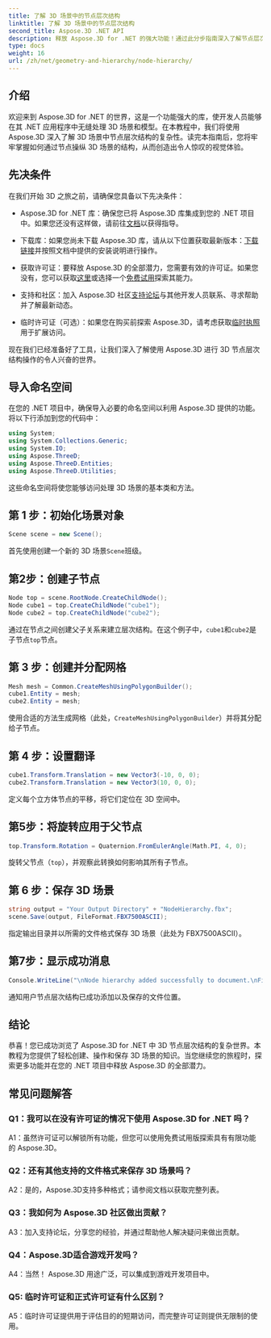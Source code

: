 ```yaml
---
title: 了解 3D 场景中的节点层次结构
linktitle: 了解 3D 场景中的节点层次结构
second_title: Aspose.3D .NET API
description: 释放 Aspose.3D for .NET 的强大功能！通过此分步指南深入了解节点层次结构操作。轻松创建令人惊叹的 3D 场景。
type: docs
weight: 16
url: /zh/net/geometry-and-hierarchy/node-hierarchy/
---
```

## 介绍

欢迎来到 Aspose.3D for .NET 的世界，这是一个功能强大的库，使开发人员能够在其 .NET 应用程序中无缝处理 3D 场景和模型。在本教程中，我们将使用 Aspose.3D 深入了解 3D 场景中节点层次结构的复杂性。读完本指南后，您将牢牢掌握如何通过节点操纵 3D 场景的结构，从而创造出令人惊叹的视觉体验。

## 先决条件

在我们开始 3D 之旅之前，请确保您具备以下先决条件：

-  Aspose.3D for .NET 库：确保您已将 Aspose.3D 库集成到您的 .NET 项目中。如果您还没有这样做，请前往[文档](https://reference.aspose.com/3d/net/)以获得指导。

- 下载库：如果您尚未下载 Aspose.3D 库，请从以下位置获取最新版本：[下载链接](https://releases.aspose.com/3d/net/)并按照文档中提供的安装说明进行操作。

- 获取许可证：要释放 Aspose.3D 的全部潜力，您需要有效的许可证。如果您没有，您可以获取[这里](https://purchase.aspose.com/buy)或选择一个[免费试用](https://releases.aspose.com/)探索其能力。

- 支持和社区：加入 Aspose.3D 社区[支持论坛](https://forum.aspose.com/c/3d/18)与其他开发人员联系、寻求帮助并了解最新动态。

- 临时许可证（可选）：如果您在购买前探索 Aspose.3D，请考虑获取[临时执照](https://purchase.aspose.com/temporary-license/)用于扩展访问。

现在我们已经准备好了工具，让我们深入了解使用 Aspose.3D 进行 3D 节点层次结构操作的令人兴奋的世界。

## 导入命名空间

在您的 .NET 项目中，确保导入必要的命名空间以利用 Aspose.3D 提供的功能。将以下行添加到您的代码中：

```csharp
using System;
using System.Collections.Generic;
using System.IO;
using Aspose.ThreeD;
using Aspose.ThreeD.Entities;
using Aspose.ThreeD.Utilities;
```

这些命名空间将使您能够访问处理 3D 场景的基本类和方法。

## 第 1 步：初始化场景对象

```csharp
Scene scene = new Scene();
```

首先使用创建一个新的 3D 场景`Scene`班级。

## 第2步：创建子节点

```csharp
Node top = scene.RootNode.CreateChildNode();
Node cube1 = top.CreateChildNode("cube1");
Node cube2 = top.CreateChildNode("cube2");
```

通过在节点之间创建父子关系来建立层次结构。在这个例子中，`cube1`和`cube2`是子节点`top`节点。

## 第 3 步：创建并分配网格

```csharp
Mesh mesh = Common.CreateMeshUsingPolygonBuilder();
cube1.Entity = mesh;
cube2.Entity = mesh;
```

使用合适的方法生成网格（此处，`CreateMeshUsingPolygonBuilder`）并将其分配给子节点。

## 第 4 步：设置翻译

```csharp
cube1.Transform.Translation = new Vector3(-10, 0, 0);
cube2.Transform.Translation = new Vector3(10, 0, 0);
```

定义每个立方体节点的平移，将它们定位在 3D 空间中。

## 第5步：将旋转应用于父节点

```csharp
top.Transform.Rotation = Quaternion.FromEulerAngle(Math.PI, 4, 0);
```

旋转父节点（`top`），并观察此转换如何影响其所有子节点。

## 第 6 步：保存 3D 场景

```csharp
string output = "Your Output Directory" + "NodeHierarchy.fbx";
scene.Save(output, FileFormat.FBX7500ASCII);
```

指定输出目录并以所需的文件格式保存 3D 场景（此处为 FBX7500ASCII）。

## 第7步：显示成功消息

```csharp
Console.WriteLine("\nNode hierarchy added successfully to document.\nFile saved at " + output);
```

通知用户节点层次结构已成功添加以及保存的文件位置。

## 结论

恭喜！您已成功浏览了 Aspose.3D for .NET 中 3D 节点层次结构的复杂世界。本教程为您提供了轻松创建、操作和保存 3D 场景的知识。当您继续您的旅程时，探索更多功能并在您的 .NET 项目中释放 Aspose.3D 的全部潜力。

## 常见问题解答

### Q1：我可以在没有许可证的情况下使用 Aspose.3D for .NET 吗？

A1：虽然许可证可以解锁所有功能，但您可以使用免费试用版探索具有有限功能的 Aspose.3D。

### Q2：还有其他支持的文件格式来保存 3D 场景吗？

A2：是的，Aspose.3D支持多种格式；请参阅文档以获取完整列表。

### Q3：我如何为 Aspose.3D 社区做出贡献？

A3：加入支持论坛，分享您的经验，并通过帮助他人解决疑问来做出贡献。

### Q4：Aspose.3D适合游戏开发吗？

A4：当然！ Aspose.3D 用途广泛，可以集成到游戏开发项目中。

### Q5: 临时许可证和正式许可证有什么区别？

A5：临时许可证提供用于评估目的的短期访问，而完整许可证则提供无限制的使用。